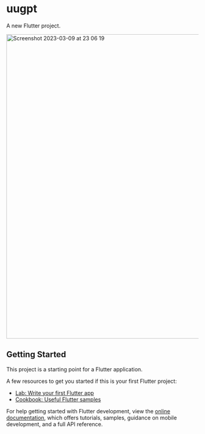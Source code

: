 # uugpt

A new Flutter project.

<img width="799" alt="Screenshot 2023-03-09 at 23 06 19" src="https://user-images.githubusercontent.com/1118548/224065881-085141d7-da7b-4010-a185-00c1f1fcbaa8.png">

## Getting Started

This project is a starting point for a Flutter application.

A few resources to get you started if this is your first Flutter project:

- [Lab: Write your first Flutter app](https://docs.flutter.dev/get-started/codelab)
- [Cookbook: Useful Flutter samples](https://docs.flutter.dev/cookbook)

For help getting started with Flutter development, view the
[online documentation](https://docs.flutter.dev/), which offers tutorials,
samples, guidance on mobile development, and a full API reference.
